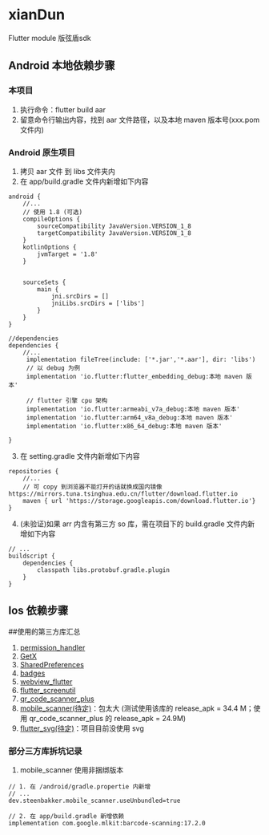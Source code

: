 # xianDun

Flutter module 版弦盾sdk

## Android 本地依赖步骤

### 本项目
1. 执行命令：flutter build aar
2. 留意命令行输出内容，找到 aar 文件路径，以及本地 maven 版本号(xxx.pom文件内)

### Android 原生项目
1. 拷贝 aar 文件 到 libs 文件夹内
2. 在 app/build.gradle 文件内新增如下内容
```
android {
    //...
    // 使用 1.8 (可选)
    compileOptions {
        sourceCompatibility JavaVersion.VERSION_1_8
        targetCompatibility JavaVersion.VERSION_1_8
    }
    kotlinOptions {
        jvmTarget = '1.8'
    }
    
    
    sourceSets {
        main {
            jni.srcDirs = []
            jniLibs.srcDirs = ['libs']
        }
    }
}

//dependencies
dependencies {
    //...
     implementation fileTree(include: ['*.jar','*.aar'], dir: 'libs')
     // 以 debug 为例
     implementation 'io.flutter:flutter_embedding_debug:本地 maven 版本'
     
     // flutter 引擎 cpu 架构
     implementation 'io.flutter:armeabi_v7a_debug:本地 maven 版本'
     implementation 'io.flutter:arm64_v8a_debug:本地 maven 版本'
     implementation 'io.flutter:x86_64_debug:本地 maven 版本'
     
}
```
3. 在 setting.gradle 文件内新增如下内容
```
repositories {
    //...
    // 可 copy 到浏览器不能打开的话就换成国内镜像 https://mirrors.tuna.tsinghua.edu.cn/flutter/download.flutter.io
    maven { url 'https://storage.googleapis.com/download.flutter.io'}
}
```
4. (未验证)如果 arr 内含有第三方 so 库，需在项目下的 build.gradle 文件内新增如下内容
```
// ...
buildscript {
    dependencies {
        classpath libs.protobuf.gradle.plugin
    }
}

```

## Ios 依赖步骤

##使用的第三方库汇总
1. [permission_handler](https://pub.dev/packages/permission_handler)
2. [GetX](https://pub.dev/packages/get)
3. [SharedPreferences](https://pub.dev/packages/shared_preferences)
4. [badges](https://pub.dev/packages/badges)
5. [webview_flutter](https://pub.dev/packages/webview_flutter)
6. [flutter_screenutil](https://github.com/flutter/flutter)
7. [qr_code_scanner_plus](https://pub.dev/packages/qr_code_scanner_plus)
8. [mobile_scanner(待定)](https://pub.dev/packages/mobile_scanner)：包太大 (测试使用该库的 release_apk = 34.4 M；使用 qr_code_scanner_plus 的 release_apk = 24.9M)
9. [flutter_svg(待定)](https://pub.dev/packages/flutter_svg)：项目目前没使用 svg

### 部分三方库拆坑记录
1. mobile_scanner 使用非捆绑版本
```
// 1. 在 /android/gradle.propertie 内新增
// ...
dev.steenbakker.mobile_scanner.useUnbundled=true

// 2. 在 app/build.gradle 新增依赖
implementation com.google.mlkit:barcode-scanning:17.2.0

```

